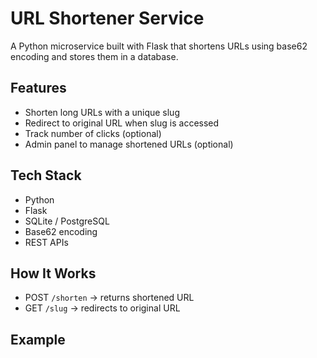 # URL Shortener Service

A Python microservice built with Flask that shortens URLs using base62 encoding and stores them in a database.

## Features
- Shorten long URLs with a unique slug
- Redirect to original URL when slug is accessed
- Track number of clicks (optional)
- Admin panel to manage shortened URLs (optional)

## Tech Stack
- Python
- Flask
- SQLite / PostgreSQL
- Base62 encoding
- REST APIs

## How It Works
- POST `/shorten` → returns shortened URL
- GET `/slug` → redirects to original URL

## Example
